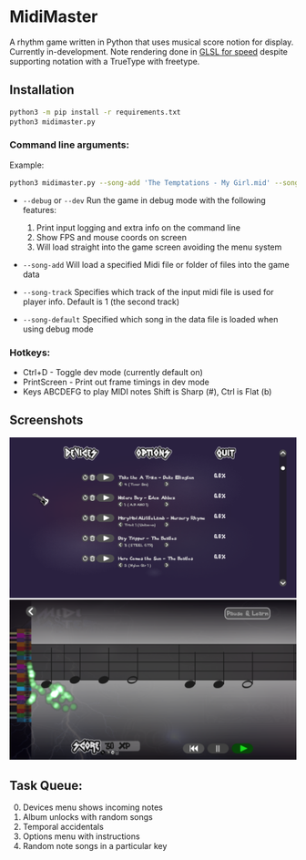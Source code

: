 # MidiMaster

A rhythm game written in Python that uses musical score notion for display. Currently in-development. Note rendering done in [GLSL for speed](https://www.shadertoy.com/view/7sGcR1) despite supporting notation with a TrueType with freetype.

## Installation
```bash
python3 -m pip install -r requirements.txt
python3 midimaster.py
```

### Command line arguments:
Example: 
```bash
python3 midimaster.py --song-add 'The Temptations - My Girl.mid' --song-track 1 --song-default last --debug
```
* `--debug` or `--dev` Run the game in debug mode with the following features:
    1. Print input logging and extra info on the command line
    2. Show FPS and mouse coords on screen
    3. Will load straight into the game screen avoiding the menu system

* `--song-add` Will load a specified Midi file or folder of files into the game data
* `--song-track` Specifies which track of the input midi file is used for player info. Default is 1 (the second track)
* `--song-default` Specified which song in the data file is loaded when using debug mode

### Hotkeys:
* Ctrl+D - Toggle dev mode (currently default on)
* PrintScreen - Print out frame timings in dev mode
* Keys ABCDEFG to play MIDI notes Shift is Sharp (#), Ctrl is Flat (b)

## Screenshots
![MidiMaster menu screenshot](https://github.com/macBdog/midimaster/blob/main/screenshot_menu.png?raw=true)
![MidiMaster game screenshot](https://github.com/macBdog/midimaster/blob/main/screenshot_game.png?raw=true)

## Task Queue:
0. Devices menu shows incoming notes
1. Album unlocks with random songs
2. Temporal accidentals
3. Options menu with instructions
4. Random note songs in a particular key
